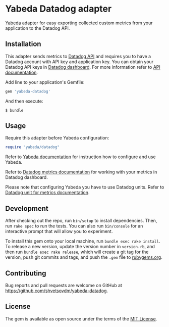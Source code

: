 # Yabeda Datadog adapter

[Yabeda](https://github.com/yabeda-rb/yabeda) adapter for easy exporting collected custom metrics from your application to the Datadog API.


## Installation

This adapter sends metrics to [Datadog API](https://docs.datadoghq.com/api/?lang=ruby) and requires you to have a Datadog account with API key and application key. You can obtain your Datadog API keys in [Datadog dashboard](https://app.datadoghq.com/account/settings#api). For more information refer to [API documentation](https://docs.datadoghq.com/api/?lang=ruby#authentication).

Add line to your application's Gemfile:

```ruby
gem 'yabeda-datadog'
```

And then execute:

    $ bundle

## Usage

Require this adapter before Yabeda configuration:

```ruby
require "yabeda/datadog"
```

Refer to [Yabeda documentation](https://github.com/yabeda-rb/yabeda) for instruction how to configure and use Yabeda.

Refer to [Datadog metrics documentation](https://docs.datadoghq.com/graphing/metrics/) for working with your metrics in Datadog dashboard.

Please note that configuring Yabeda you have to use Datadog units. Refer to [Datadog unit for metrics documentation](https://docs.datadoghq.com/developers/metrics/#units).

## Development

After checking out the repo, run `bin/setup` to install dependencies. Then, run `rake spec` to run the tests. You can also run `bin/console` for an interactive prompt that will allow you to experiment.

To install this gem onto your local machine, run `bundle exec rake install`. To release a new version, update the version number in `version.rb`, and then run `bundle exec rake release`, which will create a git tag for the version, push git commits and tags, and push the `.gem` file to [rubygems.org](https://rubygems.org).

## Contributing

Bug reports and pull requests are welcome on GitHub at https://github.com/shvetsovdm/yabeda-datadog.

## License

The gem is available as open source under the terms of the [MIT License](https://opensource.org/licenses/MIT).
